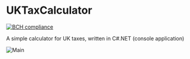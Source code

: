 # UKTaxCalculator

[![BCH compliance](https://bettercodehub.com/edge/badge/rk16449/UKTaxCalculator?branch=master)](https://bettercodehub.com/)

A simple calculator for UK taxes, written in C#.NET (console application)


![Main](../master/Screenshots/main.JPG)
